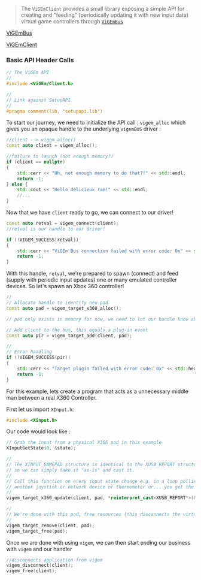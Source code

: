 
>The `ViGEmClient` provides a small library exposing a simple API for creating and "feeding" (periodically updating it with new input data) virtual game controllers through [`ViGEmBus`](https://github.com/nefarius/ViGEmBus)

[ViGEmBus](https://github.com/nefarius/ViGEmBus)

[ViGEmClient](https://github.com/nefarius/ViGEmClient)

### Basic API Header Calls

```c
// The ViGEm API
//
#include <ViGEm/Client.h>

//
// Link against SetupAPI
//
#pragma comment(lib, "setupapi.lib")
```


To start our journey, we need to initialize the API call : `vigem_alloc` which gives you an opaque handle to the underlying `vigemBUS` driver :

```cpp
//client --> vigem_alloc()
const auto client = vigem_alloc();

//failure to launch (not enough memory?)
if (client == nullptr)
{
	std::cerr << "Uh, not enough memory to do that?!" << std::endl;
    return -1;
} else {
	std::cout << "Hello délicieux ram!" << std::endl;	
	//...
}

```

Now that we have `client` ready to go, we can connect to our driver! 

```cpp
const auto retval = vigem_connect(client);
//retval is our handle to our driver!

if (!VIGEM_SUCCESS(retval))
{
    std::cerr << "ViGEm Bus connection failed with error code: 0x" << std::hex << retval << std::endl;
    return -1;
}
```

With this handle, `retval`, we're prepared to spawn (connect) and feed (supply with periodic input updates) one or many emulated controller devices. So let's spawn an Xbox 360 controller!

```cpp
//
// Allocate handle to identify new pad
const auto pad = vigem_target_x360_alloc();

// pad only exists in memory for now, we need to let our handle know about 'pad'

// Add client to the bus, this equals a plug-in event
const auto pir = vigem_target_add(client, pad);

//
// Error handling
if (!VIGEM_SUCCESS(pir))
{
    std::cerr << "Target plugin failed with error code: 0x" << std::hex << pir << std::endl;
    return -1;
}
```

For this example, lets create a program that acts as a unnecessary middle man between a real X360 Controller.

First let us import `XInput.h`:
```cpp
#include <Xinput.h>
```

Our code would look like : 
```cpp
// Grab the input from a physical X36ß pad in this example
XInputGetState(0, &state);

//
// The XINPUT_GAMEPAD structure is identical to the XUSB_REPORT structure
// so we can simply take it "as-is" and cast it.
//
// Call this function on every input state change e.g. in a loop polling
// another joystick or network device or thermometer or... you get the idea.
//
vigem_target_x360_update(client, pad, *reinterpret_cast<XUSB_REPORT*>(&state.Gamepad));

//
// We're done with this pad, free resources (this disconnects the virtual device)
//
vigem_target_remove(client, pad);
vigem_target_free(pad);

```

Once we are done with using `vigem`, we can then start ending our business with `vigem` and our handler

```cpp
//disconnects application from vigem
vigem_disconnect(client);
vigem_free(client);
```